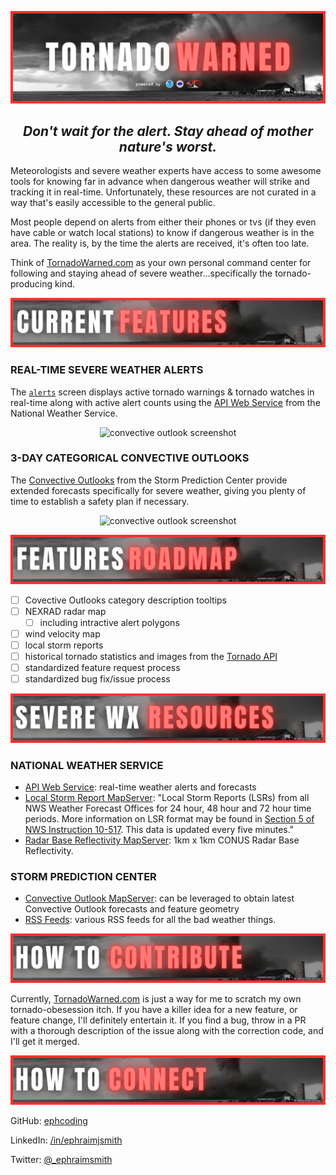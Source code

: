 ![Tornado Warned README Title Image](public/images/readme-title.png)

<div align='center'>
  <h2 id='tornado-warned-tagline'>
    <em><strong>Don't wait for the alert.  Stay ahead of mother nature's worst.</strong></em>
  </h2>
</div>

Meteorologists and severe weather experts have access to some awesome tools for knowing far in advance when dangerous weather will strike and tracking it in real-time. Unfortunately, these resources are not curated in a way that's easily accessible to the general public.

Most people depend on alerts from either their phones or tvs (if they even have cable or watch local stations) to know if dangerous weather is in the area. The reality is, by the time the alerts are received, it's often too late.

Think of [TornadoWarned.com](https://tornadowarned.com) as your own personal command center for following and staying ahead of severe weather...specifically the tornado-producing kind.

![Tornado Warned README Features Image](public/images/readme-features.png)

### **REAL-TIME SEVERE WEATHER ALERTS**

The [`alerts`](https://tornadowarned.com) screen displays active tornado warnings & tornado watches in real-time along with active alert counts using the [API Web Service](https://www.weather.gov/documentation/services-web-api#/default/alerts_active) from the National Weather Service.

<div align='center'>
  <image alt='convective outlook screenshot' src='public/images/active-alerts-ss.png'/>
</div>

### **3-DAY CATEGORICAL CONVECTIVE OUTLOOKS**

The [Convective Outlooks](https://www.spc.noaa.gov/products/outlook/) from the Storm Prediction Center provide extended forecasts specifically for severe weather, giving you plenty of time to establish a safety plan if necessary.

<div align='center'>
  <image alt='convective outlook screenshot' src='public/images/convective-outlooks-ss.png'/>
</div>

![Tornado Warned README Roadmap Image](public/images/readme-roadmap.png)

- [ ] Covective Outlooks category description tooltips
- [ ] NEXRAD radar map
  - [ ] including intractive alert polygons
- [ ] wind velocity map
- [ ] local storm reports
- [ ] historical tornado statistics and images from the [Tornado API](https://github.com/ephcoding/tornado-api)
- [ ] standardized feature request process
- [ ] standardized bug fix/issue process

![Tornado Warned README Resources Image](public/images/readme-resources.png)

### **NATIONAL WEATHER SERVICE**

- [API Web Service](https://www.weather.gov/documentation/services-web-api#/): real-time weather alerts and forecasts
- [Local Storm Report MapServer](https://mapservices.weather.noaa.gov/vector/rest/services/obs/nws_local_storm_reports/MapServer/): "Local Storm Reports (LSRs) from all NWS Weather Forecast Offices for 24 hour, 48 hour and 72 hour time periods. More information on LSR format may be found in [Section 5 of NWS Instruction 10-517](https://www.nws.noaa.gov/directives/sym/pd01005017curr.pdf). This data is updated every five minutes."
- [Radar Base Reflectivity MapServer](https://mapservices.weather.noaa.gov/eventdriven/rest/services/radar/radar_base_reflectivity/MapServer): 1km x 1km CONUS Radar Base Reflectivity.

### **STORM PREDICTION CENTER**

- [Convective Outlook MapServer](https://mapservices.weather.noaa.gov/vector/rest/services/outlooks/SPC_wx_outlks/MapServer): can be leveraged to obtain latest Convective Outlook forecasts and feature geometry
- [RSS Feeds](https://www.spc.noaa.gov/aboutrss.html): various RSS feeds for all the bad weather things.

![Tornado Warned README Contribute Image](public/images/readme-contribute.png)

Currently, [TornadoWarned.com](https://tornadowarned.com) is just a way for me to scratch my own tornado-obesession itch. If you have a killer idea for a new feature, or feature change, I'll definitely entertain it. If you find a bug, throw in a PR with a thorough description of the issue along with the correction code, and I'll get it merged.

![Tornado Warned README Connect Image](public/images/readme-connect.png)

GitHub: [ephcoding](https://github.com/ephcoding)

LinkedIn: [/in/ephraimjsmith](https://linkedin.com/in/ephraimjsmith)

Twitter: [@\_ephraimsmith](https://twitter.com/_ephraimsmith)
